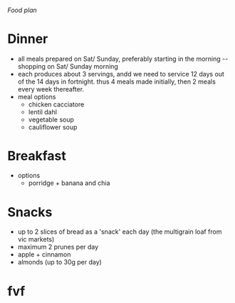 ###### Food plan

# Dinner
- all meals prepared on Sat/ Sunday, preferably starting in the morning -- shopping on Sat/ Sunday morning
- each produces about 3 servings, andd we need to service 12 days out of the 14 days in fortnight. thus 4 meals made initially, then 2 meals every week thereafter.
- meal options
    + chicken cacciatore
    + lentil dahl
    + vegetable soup
    + cauliflower soup

# Breakfast
- options
    + porridge + banana and chia


# Snacks
- up to 2 slices of bread as a 'snack' each day (the multigrain loaf from vic markets)
- maximum 2 prunes per day
- apple + cinnamon
- almonds (up to 30g per day)

# fvf
